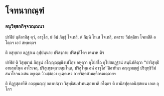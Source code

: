 <h1>โจทนากณฺฑํ</h1>
<h3>อนุวิชฺชกกิจฺจวณฺณนา</h3>
<p> ปาฬิยํ   นฺติอาทีสุ ตฺวํ, อาวุโส, ยํ อิมํ ภิกฺขุํ โจเทสิ, ตํ กิมฺหิ โทเส โจเทสิ, กตราย วิปตฺติยา โจเทสีติ อโตฺถฯ เอวํ สพฺพตฺถฯ</p>


<p> ติ อสุทฺธาย อฎฺฐาเน อุปฺปนฺนาย ปริสงฺกาย ปริสงฺกิโตฯ เตนาห ติฯ</p>


<p> ปาฬิยํ ติ วิสุทฺธานํ ภิกฺขูนํ อโญฺญญฺญนิรเปโกฺข อหุตฺวา อุโปสโถ อุโปสถฎฺฐานํ สนฺนิปติตฺวา ‘‘ปาริสุทฺธิํ อายสฺมโนฺต อาโรเจถ, ปริสุเทฺธตฺถายสฺมโนฺต, ปริสุโทฺธ อหํ อาวุโส’’ติอาทินา อญฺญมญฺญํ ปริสุทฺธิวีมํสนาโรจนวเสน อยุเตฺต วิวเชฺชตฺวา ยุเตฺตเหว กายจิตฺตสามคฺคีกรณตฺถายฯ</p>


<p>ติ ทิฎฺฐสุตาทีหิ อญฺญมญฺญํ กถาเปตฺวา วิสุทฺธิสมฺปาทนตฺถายาติ อโตฺถฯ ติ อามิสปุคฺคลนิสฺสยเน เอเต อุโภฯ</p>

</p>





